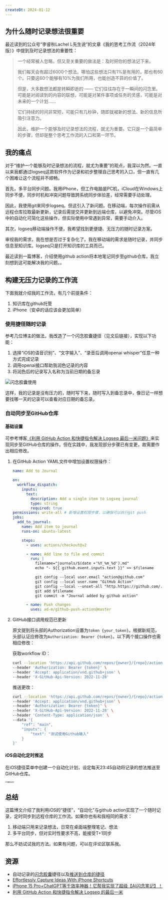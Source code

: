 ```yaml
---
createDt: 2024-01-12
---
```

## 为什么随时记录想法很重要

最近读到的公众号“李睿秋Lachel L先生说”的文章《我的思考工作流（2024年版）》中提到及时记录想法的重要性：

> 一个经常被人忽略，但又至关重要的做法是：及时把你的想法记下来。 
> 
> 我们每天会有超过6000个想法。哪怕这些想法只有1%是有用的，那也有60个。只要这60个能够有10%为我们所用，也能创造不菲的价值了。 
> 
> 但是，大多数想法都是转瞬即逝的 —— 它们往往存在于一瞬间的闪念里。可能是对阅读到的内容的联想，可能是对某件事项或任务的灵感，可能是对未来的一个计划…… 
> 
> 它们持续的时间非常短，可能只有几秒钟，随即就被新的想法、新的信息所吸引注意力。 
> 
>因此，维护一个能够及时记录想法的流程，就尤为重要。它只是一个最简单的步骤，但却是整个思考工作流的入口和第一环节。

## 我的痛点

对于“维护一个能够及时记录想法的流程，就尤为重要”的观点，我深以为然。一直以来我都通过logseq这款软件作为记录和初步整理自己思考的入口，但一直有几个困难让这个流程并不顺畅。

首先，多平台同步问题。我用iPhone，但工作电脑是PC机，iCloud在Windows上同步不便，同步时机和冲突问题导致跨系统同步体验差，经常需要手动处理。

因此，我使用git来同步logseq。但这引入了新问题。在移动端，每次操作前需从远程仓库拉取最新更新，记录后需提交并更新到远端仓库，以避免冲突。尽管iOS中的自动化可简化这些操作，但实际使用中常遇到异常，需要手动介入。

其次，logseq移动端操作不便，我希望找到更便捷、无压力的随时记录方案。

审视我的需求，我在想是否过于复杂化了。我在移动端的需求是随时记录，并同步信息至知识库。logseq只是打开知识库的工具而已。

最近读到一篇博客，介绍使用github action将本地笔记同步至github仓库，我立刻想到这可能解决我的问题。。

## 构建无压力记录的工作流

下面我就介绍我的工作流，有几个前提条件：

1. 知识库在github托管
2. iPhone（安卓的话应该会更加简单）

### 使用捷径随时记录

参考几位博主的做法，我改造了一个闪念胶囊捷径（见文后链接），实现以下功能：

1. 选择“iOS的语音识别”、“文字输入”、“录音后调用openai whisper”任意一种方式完成记录
2. 调用openai接口帮助我润色记录的内容
3. 将润色后的记录写入名称为当前日期的备忘录

![闪念胶囊使用](https://noteedit.oss-cn-beijing.aliyuncs.com/uPic/闪念胶囊使用1705113684.GIF)

这样，我的记录是没有压力的，随时写下来，随时写入到备忘录中，像日记一样想要找哪一天的记录可以查看对应日期的备忘录。

### 自动同步至GitHub仓库

#### 基础设置

可参考博客[《利用 GitHub Action 和快捷指令解决 Logseq 最后一米问题》](https://frostming.com/2022/03-20/logseq-journal-automation/)来实现同步至GitHub仓库的操作。但在实践中，我发现部分步骤已有变更，故需要作出相应修改。

1. 在GitHub Action YAML文件中增加设置权限操作：

   ```yaml
   name: Add to Journal

   on:
     workflow_dispatch:
       inputs:
         text:
           description: Add a single item to Logseq journal
           type: string
           required: true
   permissions: write-all # 新增设置权限步骤，以确保可以执行git push
   jobs:
     add_to_journal:
       name: Add item to journal
       runs-on: ubuntu-latest

       steps:
         - uses: actions/checkout@v2

         - name: Add line to file and commit
           run: |
             filename="journals/$(date +'%Y_%m_%d').md"
             echo "- ${{ github.event.inputs.text }}" >> $filename

             git config --local user.email "action@github.com"
             git config --local user.name "GitHub Action"
             git config --local --unset-all "http.https://github.com/.extraheader"
             git add $filename
             git commit -m "Journal added by github action"

         - name: Push changes
           uses: ad-m/github-push-action@master
   ```

2. GitHub接口调用规范已更新

   原文提到将头部的Authorization设置为`token {your_token}`。根据新规范，头部认证应修改为`Authorization: Bearer {token}`。以下两个接口操作也需相应修改：

   获取workflow ID：

   ```sh
   curl --location 'https://api.github.com/repos/{owner}/{repo}/actions/workflows' \
   --header 'Authorization: Bearer {token}' \
   --header 'Accept: application/vnd.github+json' \
   --header 'X-GitHub-Api-Version: 2022-11-28'
   ```

   推送更改：

   ```sh
   curl --location 'https://api.github.com/repos/{owner}/{repo}/actions/workflows/{workid}/dispatches' \
   --header 'Accept: application/vnd.github+json' \
   --header 'Authorization: Bearer {token}' \
   --header 'X-GitHub-Api-Version: 2022-11-28' \
   --header 'Content-Type: application/json' \
   --data '{
       "ref": "main",
       "inputs": {
           "text": "测试使用Github输入"
       }
   }'
   ```

#### iOS自动化定时推送

在iOS捷径菜单中创建一个自动化计划，设定每天23:45自动将记录的想法推送至GitHub仓库。

<img src="https://noteedit.oss-cn-beijing.aliyuncs.com/uPic/创建自动化1705114975.PNG" alt="创建自动化" style="zoom:33%;" />



## 总结

这篇博文介绍了我利用iOS的“捷径”，“自动化”与github action实现了一个随时记录，定时同步到远程仓库的工作流。如果你也有和我相同的需求：

1. 移动端只用来记录想法，日常在桌面端整理笔记、想法
2. 多平台同步，但对实时性要求不高，能接受T+1同步

那么不妨试试我的方法。如果有问题，可以在评论区联系我。

## 资源

- 自动记录的[闪念胶囊](https://www.icloud.com/shortcuts/1dd814eee8bb43cb8faadcc11814c5d5)捷径以及[推送到仓库的捷径](https://www.icloud.com/shortcuts/936347fdabce48e9b0ff0ab809adf3dc)
- [Effortlessly Capture Ideas With iPhone Shortcuts](https://youtu.be/5j_8VU-a8Kk?si=92gUOisFME4DUdiz)
- [iPhone 15 Pro+ChatGPT等于效率神器！它帮我实现了超级【AI闪念笔记】！](https://youtu.be/3mCeTxLJYLA?si=NCYckl4oLTV7se-Y)
- [利用 GitHub Action 和快捷指令解决 Logseq 的最后一米](https://frostming.com/2022/03-20/logseq-journal-automation/)